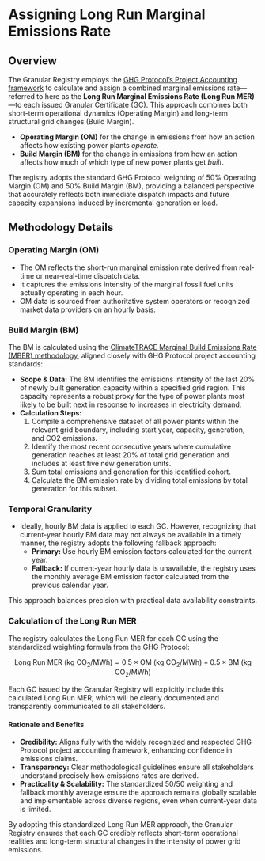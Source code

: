 # Assigning Long Run Marginal Emissions Rate

## Overview

The Granular Registry employs the [GHG Protocol’s Project Accounting framework](https://ghgprotocol.org/project-protocol) to calculate and assign a combined marginal emissions rate—referred to here as the **Long Run Marginal Emissions Rate (Long Run MER)**—to each issued Granular Certificate (GC). This approach combines both short-term operational dynamics (Operating Margin) and long-term structural grid changes (Build Margin).

* **Operating Margin (OM)** for the change in emissions from how an action affects how existing power plants _operate._
* **Build Margin (BM)** for the change in emissions from how an action affects how much of which type of new power plants get _built_.

The registry adopts the standard GHG Protocol weighting of 50% Operating Margin (OM) and 50% Build Margin (BM), providing a balanced perspective that accurately reflects both immediate dispatch impacts and future capacity expansions induced by incremental generation or load.

## Methodology Details

### **Operating Margin (OM)**

* The OM reflects the short-run marginal emission rate derived from real-time or near-real-time dispatch data.
* It captures the emissions intensity of the marginal fossil fuel units actually operating in each hour.
* OM data is sourced from authoritative system operators or recognized market data providers on an hourly basis.

### **Build Margin (BM)**

The BM is calculated using the [ClimateTRACE Marginal Build Emissions Rate (MBER) methodology](https://www.gem.wiki/MBERs_methodology), aligned closely with GHG Protocol project accounting standards:

* **Scope & Data:** The BM identifies the emissions intensity of the last 20% of newly built generation capacity within a specified grid region. This capacity represents a robust proxy for the type of power plants most likely to be built next in response to increases in electricity demand.
* **Calculation Steps:**
  1. Compile a comprehensive dataset of all power plants within the relevant grid boundary, including start year, capacity, generation, and CO2 emissions.
  2. Identify the most recent consecutive years where cumulative generation reaches at least 20% of total grid generation and includes at least five new generation units.
  3. Sum total emissions and generation for this identified cohort.
  4. Calculate the BM emission rate by dividing total emissions by total generation for this subset.

### **Temporal Granularity**

* Ideally, hourly BM data is applied to each GC. However, recognizing that current-year hourly BM data may not always be available in a timely manner, the registry adopts the following fallback approach:
  * **Primary:** Use hourly BM emission factors calculated for the current year.
  * **Fallback:** If current-year hourly data is unavailable, the registry uses the monthly average BM emission factor calculated from the previous calendar year.

This approach balances precision with practical data availability constraints.

### Calculation of the Long Run MER

The registry calculates the Long Run MER for each GC using the standardized weighting formula from the GHG Protocol:

$$
\text{Long Run MER (kg CO}_2\text{/MWh)} = 0.5 \times \text{OM (kg CO}_2\text{/MWh)} + 0.5 \times \text{BM (kg CO}_2\text{/MWh)}
$$

Each GC issued by the Granular Registry will explicitly include this calculated Long Run MER, which will be clearly documented and transparently communicated to all stakeholders.

#### Rationale and Benefits

* **Credibility:** Aligns fully with the widely recognized and respected GHG Protocol project accounting framework, enhancing confidence in emissions claims.
* **Transparency:** Clear methodological guidelines ensure all stakeholders understand precisely how emissions rates are derived.
* **Practicality & Scalability:** The standardized 50/50 weighting and fallback monthly average ensure the approach remains globally scalable and implementable across diverse regions, even when current-year data is limited.

By adopting this standardized Long Run MER approach, the Granular Registry ensures that each GC credibly reflects short-term operational realities and long-term structural changes in the intensity of power grid emissions.
